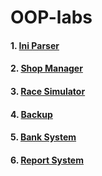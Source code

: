 # OOP-labs

#### 1. [Ini Parser](lab1)

#### 2. [Shop Manager](lab2)

#### 3. [Race Simulator](lab3)

#### 4. [Backup](lab4)

#### 5. [Bank System](lab5)

#### 6. [Report System](lab6)
